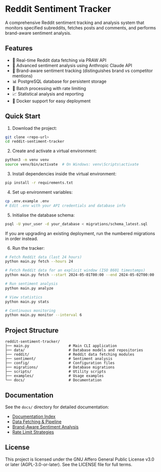 # Reddit Sentiment Tracker

A comprehensive Reddit sentiment tracking and analysis system that monitors specified subreddits, fetches posts and comments, and performs brand-aware sentiment analysis.

## Features

- 📡 Real-time Reddit data fetching via PRAW API
- 🤖 Advanced sentiment analysis using Anthropic Claude API
- 🏢 Brand-aware sentiment tracking (distinguishes brand vs competitor mentions)
- 📊 PostgreSQL database for persistent storage
- 🔄 Batch processing with rate limiting
- 📈 Statistical analysis and reporting
- 🐳 Docker support for easy deployment

## Quick Start

1. Download the project:
```bash
git clone <repo-url>
cd reddit-sentiment-tracker
```

2. Create and activate a virtual environment:
```bash
python3 -m venv venv
source venv/bin/activate  # On Windows: venv\Scripts\activate
```

3. Install dependencies inside the virtual environment:
```bash
pip install -r requirements.txt
```

4. Set up environment variables:
```bash
cp .env.example .env
# Edit .env with your API credentials and database info
```

5. Initialise the database schema:
```bash
psql -U your_user -d your_database < migrations/schema_latest.sql
```

   If you are upgrading an existing deployment, run the numbered migrations in order instead.

6. Run the tracker:
```bash
# Fetch Reddit data (last 24 hours)
python main.py fetch --hours 24

# Fetch Reddit data for an explicit window (ISO 8601 timestamps)
python main.py fetch --start 2024-05-01T00:00 --end 2024-05-02T00:00

# Run sentiment analysis
python main.py analyze

# View statistics
python main.py stats

# Continuous monitoring
python main.py monitor --interval 6
```

## Project Structure

```
reddit-sentiment-tracker/
├── main.py                  # Main CLI application
├── data/                    # Database models and repositories
├── reddit/                  # Reddit data fetching modules
├── sentiment/               # Sentiment analysis
├── config/                  # Configuration files
├── migrations/              # Database migrations
├── scripts/                 # Utility scripts
├── examples/                # Usage examples
└── docs/                    # Documentation
```

## Documentation

See the `docs/` directory for detailed documentation:
- [Documentation Index](docs/README.md)
- [Data Fetching & Pipeline](docs/data_fetching.md)
- [Brand-Aware Sentiment Analysis](docs/sentiment_analysis.md)
- [Rate Limit Strategies](docs/rate_limit.md)

## License

This project is licensed under the GNU Affero General Public License v3.0 or later (AGPL-3.0-or-later). See the LICENSE file for full terms.

